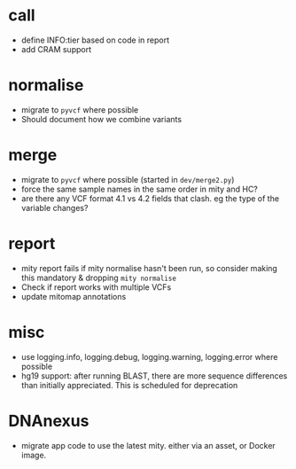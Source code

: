 # call
* define INFO:tier based on code in report
* add CRAM support

# normalise
* migrate to `pyvcf` where possible
* Should document how we combine variants

# merge
* migrate to `pyvcf` where possible (started in `dev/merge2.py`)
* force the same sample names in the same order in mity and HC?
* are there any VCF format 4.1 vs 4.2 fields that clash. eg the type of the variable changes?

# report
* mity report fails if mity normalise hasn't been run, so consider making this mandatory & dropping `mity normalise` 
* Check if report works with multiple VCFs
* update mitomap annotations 

# misc
* use logging.info, logging.debug, logging.warning, logging.error where possible
* hg19 support: after running BLAST, there are more sequence differences than initially appreciated.
 This is scheduled for deprecation

# DNAnexus
* migrate app code to use the latest mity. either via an asset, or Docker image.
